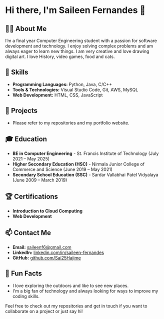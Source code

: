 # Hi there, I'm Saileen Fernandes 👋

## 👩‍💻 About Me
I’m a final year Computer Engineering student with a passion for software development and technology. I enjoy solving complex problems and am always eager to learn new things. I am very creative and love drawing digital art. I love History, video games, food and cats.

## 🔧 Skills
- **Programming Languages:** Python, Java, C/C++
- **Tools & Technologies:** Visual Studio Code, Git, AWS, MySQL
- **Web Development:** HTML, CSS, JavaScript

## 📂 Projects
- Please refer to my repositories and my portfolio website.

## 🎓 Education
- **BE in Computer Engineering** - St. Francis Institute of Technology (July 2021 – May 2025)
- **Higher Secondary Education (HSC)** - Nirmala Junior College of Commerce and Science (June 2019 – May 2021)
- **Secondary School Education (SSC)** - Sardar Vallabhai Patel Vidyalaya (June 2009 – March 2019)

## 🏆 Certifications
- **Introduction to Cloud Computing**
- **Web Development**

## 📫 Contact Me
- **Email:** saileenf6@gmail.com
- **LinkedIn:** [linkedin.com/in/saileen-fernandes](https://linkedin.com/in/saileen-fernandes)
- **GitHub:** [github.com/Sai25Hajime](https://github.com/Sai25Hajime)

## 🎨 Fun Facts
- I love exploring the outdoors and like to see new places.
- I'm a big fan of technology and always looking for ways to improve my coding skills.

Feel free to check out my repositories and get in touch if you want to collaborate on a project or just say hi!
